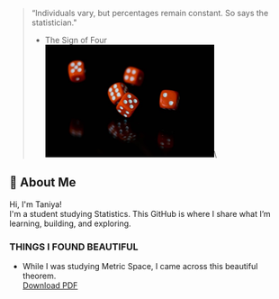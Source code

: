 > “Individuals vary, but percentages remain constant. So says the statistician."
> - The Sign of Four  
<img src="docs/assets/dice.png" width="300" height="200" alt="Taniya's Profile Picture">\
## 👋 About Me
Hi, I'm Taniya!  
I'm a student studying Statistics.
This GitHub is where I share what I’m learning, building, and exploring.
### THINGS I FOUND BEAUTIFUL
* While I was studying Metric Space, I came across this beautiful theorem.\
<a href="{{ site.baseurl }}/Metric_space_q1.pdf" download>Download PDF</a>





